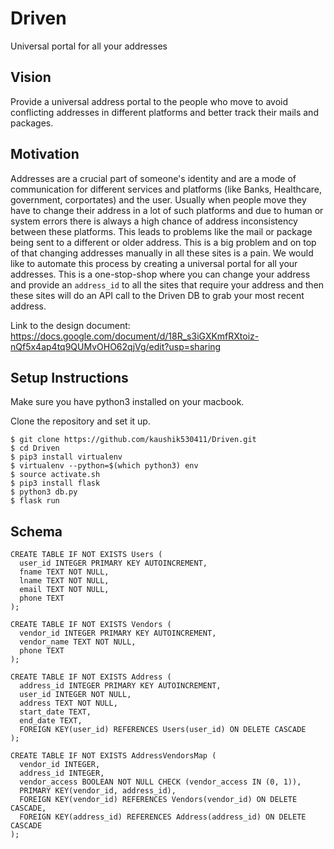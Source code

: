 # Driven
Universal portal for all your addresses

## Vision 
Provide a universal address portal to the people who move to avoid conflicting addresses in different platforms and better track their mails and packages.
## Motivation 
Addresses are a crucial part of someone's identity and are a mode of communication for different services and platforms (like Banks, Healthcare, government, corportates) and the user. Usually when people move they have to change their address in a lot of such platforms and due to human or system errors there is always a high chance of address inconsistency between these platforms. This leads to problems like the mail or package being sent to a different or older address. This is a big problem and on top of that changing addresses manually in all these sites is a pain. We would like to automate this process by creating a universal portal for all your addresses. This is a one-stop-shop where you can change your address and provide an `address_id` to all the sites that require your address and then these sites will do an API call to the Driven DB to grab your most recent address.

Link to the design document: https://docs.google.com/document/d/18R_s3iGXKmfRXtoiz-nQf5x4ap4tq9QUMvOHO62qjVg/edit?usp=sharing

## Setup Instructions
Make sure you have python3 installed on your macbook.

Clone the repository and set it up. 
```
$ git clone https://github.com/kaushik530411/Driven.git
$ cd Driven
$ pip3 install virtualenv
$ virtualenv --python=$(which python3) env
$ source activate.sh
$ pip3 install flask
$ python3 db.py
$ flask run
```

## Schema
```
CREATE TABLE IF NOT EXISTS Users (
  user_id INTEGER PRIMARY KEY AUTOINCREMENT,
  fname TEXT NOT NULL,
  lname TEXT NOT NULL,
  email TEXT NOT NULL,
  phone TEXT
);

CREATE TABLE IF NOT EXISTS Vendors (
  vendor_id INTEGER PRIMARY KEY AUTOINCREMENT,
  vendor_name TEXT NOT NULL,
  phone TEXT
);

CREATE TABLE IF NOT EXISTS Address (
  address_id INTEGER PRIMARY KEY AUTOINCREMENT,
  user_id INTEGER NOT NULL,
  address TEXT NOT NULL,
  start_date TEXT,
  end_date TEXT,
  FOREIGN KEY(user_id) REFERENCES Users(user_id) ON DELETE CASCADE
);

CREATE TABLE IF NOT EXISTS AddressVendorsMap (
  vendor_id INTEGER,
  address_id INTEGER,
  vendor_access BOOLEAN NOT NULL CHECK (vendor_access IN (0, 1)),
  PRIMARY KEY(vendor_id, address_id),
  FOREIGN KEY(vendor_id) REFERENCES Vendors(vendor_id) ON DELETE CASCADE,
  FOREIGN KEY(address_id) REFERENCES Address(address_id) ON DELETE CASCADE
);
```
